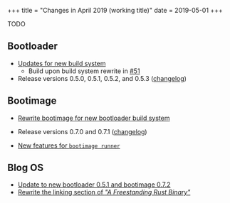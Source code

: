 +++
title = "Changes in April 2019 (working title)"
date = 2019-05-01
+++

TODO

## Bootloader

- [Updates for new build system](https://github.com/rust-osdev/bootloader/pull/53)
    - Build upon build system rewrite in [#51](https://github.com/rust-osdev/bootloader/pull/51)
- Release versions 0.5.0, 0.5.1, 0.5.2, and 0.5.3 ([changelog](https://github.com/rust-osdev/bootloader/blob/master/Changelog.md#053))

## Bootimage

- [Rewrite bootimage for new bootloader build system](https://github.com/rust-osdev/bootimage/pull/34)
- Release versions 0.7.0 and 0.7.1 ([changelog](https://github.com/rust-osdev/bootimage/blob/master/Changelog.md#071))

- [New features for `bootimage runner`](https://github.com/rust-osdev/bootimage/pull/36)

## Blog OS

- [Update to new bootloader 0.5.1 and bootimage 0.7.2](https://github.com/phil-opp/blog_os/pull/575)
- [Rewrite the linking section of _"A Freestanding Rust Binary"_](https://github.com/phil-opp/blog_os/pull/577)